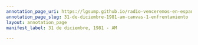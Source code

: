 ```yaml
---
annotation_page_uri: https://lgsump.github.io/radio-venceremos-en-espanol/annotations/31-de-diciembre-1981-am-canvas-1-enfrentamiento.json
annotation_page_slug: 31-de-diciembre-1981-am-canvas-1-enfrentamiento
layout: annotation_page
manifest_label: 31 de diciembre, 1981 - AM

---
```

